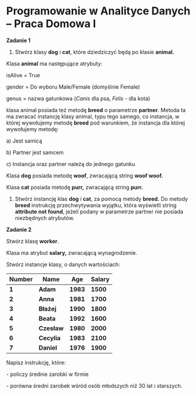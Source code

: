 ﻿# **Programowanie w Analityce Danych – Praca Domowa I**

**Zadanie 1**

1) Stwórz klasy **dog** i **cat**, które dziedziczyć będą po klasie **animal.**

Klasa **animal** ma następujące atrybuty:

isAlive = True

gender = Do wyboru Male/Female (domyślnie Female)

genus = nazwa gatunkowa (*Canis* dla psa, *Felis*  - dla kota)

klasa animal posiada też metodę **breed** o parametrze **partner**. Metoda ta ma zwracać instancję klasy animal, typu tego samego, co instancja, w której wywołujemy metodę **breed** pod warunkiem, że instancja dla której wywołujemy metodę:

a) Jest samicą

b) Partner jest samcem

c) Instancja oraz partner należą do jednego gatunku

Klasa **dog** posiada metodę **woof**, zwracającą string **woof woof.**

Klasa **cat** posiada metodę **purr,** zwracającą string **purr.**

1) Stwórz instancję klas **dog** i **cat**, za pomocą metody **breed.** Do metody **breed** instrukcję przechwytywania wyjątku, która wyświetli string **attribute not found**, jeżeli podany w parametrze partner nie posiada niezbędnych atrybutów.

**Zadanie 2**

Stwórz klasę **worker**.

Klasa ma atrybut **salary,** zwracającą wynagrodzenie.

Stwórz instancje klasy, o danych wartościach:

|**Number**|**Name**|**Age**|**Salary**|
| - | - | - | - |
|**1**|**Adam**|**1983**|**1500**|
|**2**|**Anna**|**1981**|**1700**|
|**3**|**Błażej**|**1990**|**1800**|
|**4**|**Beata**|**1992**|**1600**|
|**5**|**Czesław**|**1980**|**2000**|
|**6**|**Cecylia**|**1983**|**2100**|
|**7**|**Daniel**|**1976**|**1900**|

Napisz instrukcję, które:

\- policzy średnie zarobki w firmie

\- porówna średni zarobek wśród osób młodszych niż 30 lat i starszych.
